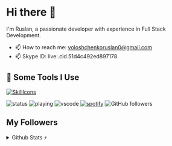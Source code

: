 # Hi there 👋

I'm Ruslan, a passionate developer with experience in Full Stack Development.

- 📫 How to reach me: voloshchenkoruslan0@gmail.com
- 📫 Skype ID: live:.cid.51d4c492ed897178

<h2>🚀 Some Tools I Use</h2>

[![SkillIcons](https://skillicons.dev/icons?i=js,ts,html,css,nodejs,py,tailwind,vue,nuxt,mongodb,prisma,docker,figma)](https://skillicons.dev)<br/>

![status](https://nocache.advaith.workers.dev?url=https://img.shields.io/endpoint?url=https://dev.discordprofiles.me/api/badge/status/276544649148235776?simple=true)
![playing](https://nocache.advaith.workers.dev?url=https://img.shields.io/endpoint?url=https://dev.discordprofiles.me/api/badge/playing/276544649148235776)
![vscode](https://nocache.advaith.workers.dev?url=https://img.shields.io/endpoint?url=https://dev.discordprofiles.me/api/badge/vscode/276544649148235776)
[![spotify](https://nocache.advaith.workers.dev?url=https://img.shields.io/endpoint?url=https://dev.discordprofiles.me/api/badge/spotify/276544649148235776)](https://dev.discordprofiles.me/openspotify/276544649148235776)
![GitHub followers](https://img.shields.io/badge/dynamic/json?color=blue&label=followers&query=followers&url=https://api.github.com/users/ruslanvoloshchenko&suffix=%20followers)

## My Followers

<!--ACTION_START_FLAG:github-followers-->
<!--ACTION_END_FLAG:github-followers-->

<details>
  <summary>Github Stats ⚡</summary>
  
  <a href="#">![Github stats](https://github-readme-stats.vercel.app/api?username=ruslanvoloshchenko&theme=blueberry&count_private=true&hide_border=true&line_height=20)</a>
  <a href="#">![Top Langs](https://github-readme-stats.vercel.app/api/top-langs/?username=ruslanvoloshchenko&layout=compact&theme=blueberry&count_private=true&hide_border=true)</a>
</details>

